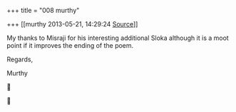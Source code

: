 +++
title = "008 murthy"

+++
[[murthy	2013-05-21, 14:29:24 [Source](https://groups.google.com/g/samskrita/c/MsvLbAL88t0)]]



My thanks to Misraji for his interesting additional Sloka although it is a moot point if it improves the ending of the poem.

Regards,

Murthy






